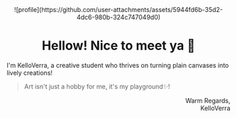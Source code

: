 <div align="center">
![profile](https://github.com/user-attachments/assets/5944fd6b-35d2-4dc6-980b-324c747049d0)
<h1> Hellow! Nice to meet ya 👋 </h1>
</div>


I'm KelloVerra, a creative student who thrives on turning plain canvases into lively creations!
> Art isn't just a hobby for me, it's my playground✨!

<div align="right">
Warm Regards,
<br />
KelloVerra
</div>
